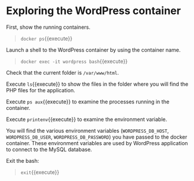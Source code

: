 # Exploring the WordPress container

First, show the running containers.

> `docker ps`{{execute}}

Launch a shell to the WordPress container by using the container name.

> `docker exec -it wordpress bash`{{execute}}

Check that the current folder is `/var/www/html`. 

Execute `ls`{{execute}} to show the files in the folder where you will find the PHP files for the application.

Execute `ps aux`{{execute}} to examine the processes running in the container.

Execute `printenv`{{execute}} to examine the environment variable. 

You will find the various environment variables (`WORDPRESS_DB_HOST`, `WORDPRESS_DB_USER`,  `WORDPRESS_DB_PASSWORD`) you have passed to the docker container. These environment variables are used by WordPress application to connect to the MySQL database.

Exit the bash:
> `exit`{{execute}}

<br/>
